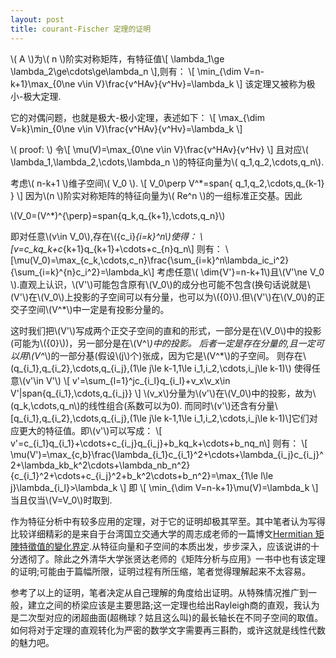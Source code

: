 ```yaml
---
layout: post
title: courant-Fischer 定理的证明
---
```

\\( A \\)为\\( n \\)阶实对称矩阵，有特征值\\[ \lambda_1\ge \lambda_2\ge\cdots\ge\lambda_n \\],则有：
\\[ \min_{\dim V=n-k+1}\max_{0\ne v\in V}\frac{v^HAv}{v^Hv}=\lambda_k \\]
该定理又被称为极小-极大定理.

<!--more-->

它的对偶问题，也就是极大-极小定理，表述如下：
\\[ \max_{\dim V=k}\min_{0\ne v\in V}\frac{v^HAv}{v^Hv}=\lambda_k \\]

\\( proof: \\)
令\\[ \mu(V)=\max_{0\ne v\in V}\frac{v^HAv}{v^Hv} \\]
且对应\\( \lambda_1,\lambda_2,\cdots,\lambda_n \\)的特征向量为\\( q_1,q_2,\cdots,q_n\\).

考虑\\( n-k+1 \\)维子空间\\( V_0 \\).
\\[ V_0\perp V^*=span\{ q_1,q_2,\cdots,q_{k-1} \} \\]
因为\\(n \\)阶实对称矩阵的特征向量为\\( Re^n \\)的一组标准正交基。因此

\\(V_0=(V^*)^{\perp}=span\{q_k,q_{k+1},\cdots,q_n\}\\)

即对任意\\(v\in V_0\\),存在\\(\{c_i\}_{i=k}^n\\)使得：
\\[v=c_kq_k+c_{k+1}q_{k+1}+\cdots+c_{n}q_n\\]
则有：
\\[\mu(V_0)=\max_{c_k,\cdots,c_n}\frac{\sum_{i=k}^n\lambda_ic_i^2}{\sum_{i=k}^{n}c_i^2}=\lambda_k\\]
考虑任意\\( \dim{V'}=n-k+1\\)且\\(V'\ne V_0 \\).直观上认识，\\(V'\\)可能包含原有\\(V_0\\)的成分也可能不包含(换句话说就是\\(V'\\)在\\(V_0\\)上投影的子空间可以有分量，也可以为\\(\{0\}\\).但\\(V'\\)在\\(V_0\\)的正交子空间\\(V^*\\)中一定是有投影分量的。

这时我们把\\(V'\\)写成两个正交子空间的直和的形式，一部分是在\\(V_0\\)中的投影(可能为\\(\{0\}\\))，另一部分是在\\(V^*\\)中的投影。
后者一定是存在分量的,且一定可以用\\(V^*\\)的一部分基(假设\\(j\\)个)张成，因为它是\\(V^*\\)的子空间。
则存在\\(q_{i_1},q_{i_2},\cdots,q_{i_j},(1\le j\le k-1,1\le i_1,i_2,\cdots,i_j\le k-1)\\) 使得任意\\(v'\in V'\\)
\\[ v'=\sum_{l=1}^jc_{i_l}q_{i_l}+v_x\\v_x\in V'|span\{q_{i_1},\cdots,q_{i_j}\} \\]
\\(v_x\\)分量为\\(v'\\)在\\(V_0\\)中的投影，故为\\(q_k,\cdots,q_n\\)的线性组合(系数可以为0).
而同时\\(v'\\)还含有分量\\[q_{i_1},q_{i_2},\cdots,q_{i_j},(1\le j\le k-1,1\le i_1,i_2,\cdots,i_j\le k-1)\\]它们对应更大的特征值。即\\(v'\\)可以写成：
\\[ v'=c_{i_1}q_{i_1}+\cdots+c_{i_j}q_{i_j}+b_kq_k+\cdots+b_nq_n\\]
则有：
\\[ \mu(V')=\max_{c,b}\frac{\lambda_{i_1}c_{i_1}^2+\cdots+\lambda_{i_j}c_{i_j}^2+\lambda_kb_k^2\cdots+\lambda_nb_n^2}{c_{i_1}^2+\cdots+c_{i_j}^2+b_k^2\cdots+b_n^2}=\max_{1\le l\le j}\lambda_{i_l}>\lambda_k \\]
即
\\[ \min_{\dim V=n-k+1}\mu(V)=\lambda_k \\]
当且仅当\\(V=V_0\\)时取到.

作为特征分析中有较多应用的定理，对于它的证明却极其罕至。其中笔者认为写得比较详细精彩的是来自于台湾国立交通大学的周志成老师的一篇博文<a href="https://ccjou.wordpress.com/2010/03/16/hermitian-%E7%9F%A9%E9%99%A3%E7%89%B9%E5%BE%B5%E5%80%BC%E7%9A%84%E8%AE%8A%E5%8C%96%E7%95%8C%E5%AE%9A/">Hermitian 矩陣特徵值的變化界定</a>.从特征向量和子空间的本质出发，步步深入，应该说讲的十分透彻了。除此之外清华大学张贤达老师的《矩阵分析与应用》一书中也有该定理的证明;可能由于篇幅所限，证明过程有所压缩，笔者觉得理解起来不太容易。

参考了以上的证明，笔者决定从自己理解的角度给出证明。从特殊情况推广到一般，建立之间的桥梁应该是主要思路;这一定理也给出Rayleigh商的直观，我认为是二次型对应的闭超曲面(超椭球？姑且这么叫)的最长轴长在不同子空间的取值。如何将对于定理的直观转化为严密的数学文字需要再三斟酌，或许这就是线性代数的魅力吧。

